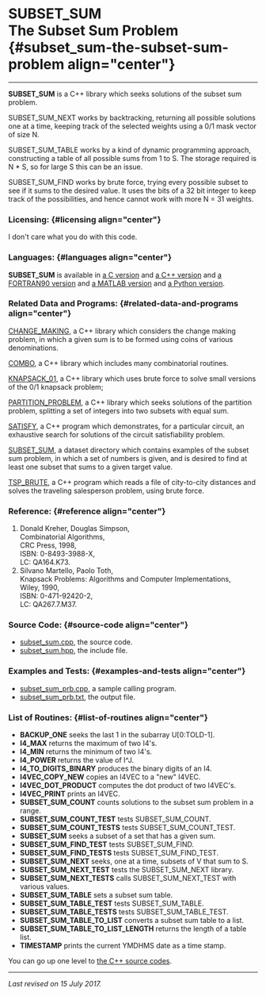 SUBSET\_SUM\
The Subset Sum Problem {#subset_sum-the-subset-sum-problem align="center"}
======================

------------------------------------------------------------------------

**SUBSET\_SUM** is a C++ library which seeks solutions of the subset sum
problem.

SUBSET\_SUM\_NEXT works by backtracking, returning all possible
solutions one at a time, keeping track of the selected weights using a
0/1 mask vector of size N.

SUBSET\_SUM\_TABLE works by a kind of dynamic programming approach,
constructing a table of all possible sums from 1 to S. The storage
required is N \* S, so for large S this can be an issue.

SUBSET\_SUM\_FIND works by brute force, trying every possible subset to
see if it sums to the desired value. It uses the bits of a 32 bit
integer to keep track of the possibilities, and hence cannot work with
more N = 31 weights.

### Licensing: {#licensing align="center"}

I don't care what you do with this code.

### Languages: {#languages align="center"}

**SUBSET\_SUM** is available in [a C
version](../../c_src/subset_sum/subset_sum.html) and [a C++
version](../../cpp_src/subset_sum/subset_sum.html) and [a FORTRAN90
version](../../f_src/subset_sum/subset_sum.html) and [a MATLAB
version](../../m_src/subset_sum/subset_sum.html) and [a Python
version](../../py_src/subset_sum/subset_sum.html).

### Related Data and Programs: {#related-data-and-programs align="center"}

[CHANGE\_MAKING](../../cpp_src/change_making/change_making.html), a C++
library which considers the change making problem, in which a given sum
is to be formed using coins of various denominations.

[COMBO](../../cpp_src/combo/combo.html), a C++ library which includes
many combinatorial routines.

[KNAPSACK\_01](../../cpp_src/knapsack_01/knapsack_01.html), a C++
library which uses brute force to solve small versions of the 0/1
knapsack problem;

[PARTITION\_PROBLEM](../../cpp_src/partition_problem/partition_problem.html),
a C++ library which seeks solutions of the partition problem, splitting
a set of integers into two subsets with equal sum.

[SATISFY](../../cpp_src/satisfy/satisfy.html), a C++ program which
demonstrates, for a particular circuit, an exhaustive search for
solutions of the circuit satisfiability problem.

[SUBSET\_SUM](../../datasets/subset_sum/subset_sum.html), a dataset
directory which contains examples of the subset sum problem, in which a
set of numbers is given, and is desired to find at least one subset that
sums to a given target value.

[TSP\_BRUTE](../../cpp_src/tsp_brute/tsp_brute.html), a C++ program
which reads a file of city-to-city distances and solves the traveling
salesperson problem, using brute force.

### Reference: {#reference align="center"}

1.  Donald Kreher, Douglas Simpson,\
    Combinatorial Algorithms,\
    CRC Press, 1998,\
    ISBN: 0-8493-3988-X,\
    LC: QA164.K73.
2.  Silvano Martello, Paolo Toth,\
    Knapsack Problems: Algorithms and Computer Implementations,\
    Wiley, 1990,\
    ISBN: 0-471-92420-2,\
    LC: QA267.7.M37.

### Source Code: {#source-code align="center"}

-   [subset\_sum.cpp](subset_sum.cpp), the source code.
-   [subset\_sum.hpp](subset_sum.hpp), the include file.

### Examples and Tests: {#examples-and-tests align="center"}

-   [subset\_sum\_prb.cpp](subset_sum_prb.cpp), a sample calling
    program.
-   [subset\_sum\_prb.txt](subset_sum_prb.txt), the output file.

### List of Routines: {#list-of-routines align="center"}

-   **BACKUP\_ONE** seeks the last 1 in the subarray U\[0:TOLD-1\].
-   **I4\_MAX** returns the maximum of two I4's.
-   **I4\_MIN** returns the minimum of two I4's.
-   **I4\_POWER** returns the value of I\^J.
-   **I4\_TO\_DIGITS\_BINARY** produces the binary digits of an I4.
-   **I4VEC\_COPY\_NEW** copies an I4VEC to a "new" I4VEC.
-   **I4VEC\_DOT\_PRODUCT** computes the dot product of two I4VEC's.
-   **I4VEC\_PRINT** prints an I4VEC.
-   **SUBSET\_SUM\_COUNT** counts solutions to the subset sum problem in
    a range.
-   **SUBSET\_SUM\_COUNT\_TEST** tests SUBSET\_SUM\_COUNT.
-   **SUBSET\_SUM\_COUNT\_TESTS** tests SUBSET\_SUM\_COUNT\_TEST.
-   **SUBSET\_SUM** seeks a subset of a set that has a given sum.
-   **SUBSET\_SUM\_FIND\_TEST** tests SUBSET\_SUM\_FIND.
-   **SUBSET\_SUM\_FIND\_TESTS** tests SUBSET\_SUM\_FIND\_TEST.
-   **SUBSET\_SUM\_NEXT** seeks, one at a time, subsets of V that sum
    to S.
-   **SUBSET\_SUM\_NEXT\_TEST** tests the SUBSET\_SUM\_NEXT library.
-   **SUBSET\_SUM\_NEXT\_TESTS** calls SUBSET\_SUM\_NEXT\_TEST with
    various values.
-   **SUBSET\_SUM\_TABLE** sets a subset sum table.
-   **SUBSET\_SUM\_TABLE\_TEST** tests SUBSET\_SUM\_TABLE.
-   **SUBSET\_SUM\_TABLE\_TESTS** tests SUBSET\_SUM\_TABLE\_TEST.
-   **SUBSET\_SUM\_TABLE\_TO\_LIST** converts a subset sum table to a
    list.
-   **SUBSET\_SUM\_TABLE\_TO\_LIST\_LENGTH** returns the length of a
    table list.
-   **TIMESTAMP** prints the current YMDHMS date as a time stamp.

You can go up one level to [the C++ source codes](../cpp_src.html).

------------------------------------------------------------------------

*Last revised on 15 July 2017.*
